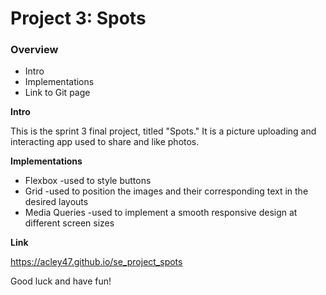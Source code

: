 # Project 3: Spots

### Overview  

* Intro  
* Implementations  
* Link to Git page  
  
**Intro**
  
This is the sprint 3 final project, titled "Spots." It is a picture uploading and interacting app used to share and like photos.  
  
**Implementations**  
  
* Flexbox   -used to style buttons
* Grid  -used to position the images and their corresponding text in the desired layouts
* Media Queries -used to implement a smooth responsive design at different screen sizes

  
**Link**  
  
  https://acley47.github.io/se_project_spots

Good luck and have fun!
